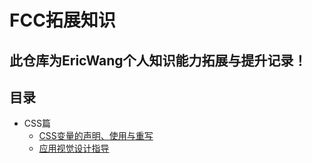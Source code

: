 # FCC拓展知识

## 此仓库为EricWang个人知识能力拓展与提升记录！

## 目录

- CSS篇
  - [CSS变量的声明、使用与重写](./01cssvariable.html)
  - [应用视觉设计指导](./APP_DESIGN.md)